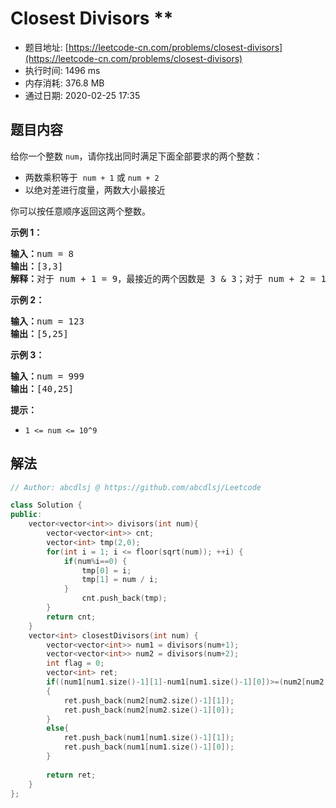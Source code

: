 # Closest Divisors **
- 题目地址: [https://leetcode-cn.com/problems/closest-divisors](https://leetcode-cn.com/problems/closest-divisors)
- 执行时间: 1496 ms
- 内存消耗: 376.8 MB
- 通过日期: 2020-02-25 17:35

## 题目内容
<p>给你一个整数 <code>num</code>，请你找出同时满足下面全部要求的两个整数：</p>

<ul>
	<li>两数乘积等于  <code>num + 1</code> 或 <code>num + 2</code></li>
	<li>以绝对差进行度量，两数大小最接近</li>
</ul>

<p>你可以按任意顺序返回这两个整数。</p>



<p><strong>示例 1：</strong></p>

<pre><strong>输入：</strong>num = 8
<strong>输出：</strong>[3,3]
<strong>解释：</strong>对于 num + 1 = 9，最接近的两个因数是 3 & 3；对于 num + 2 = 10, 最接近的两个因数是 2 & 5，因此返回 3 & 3 。
</pre>

<p><strong>示例 2：</strong></p>

<pre><strong>输入：</strong>num = 123
<strong>输出：</strong>[5,25]
</pre>

<p><strong>示例 3：</strong></p>

<pre><strong>输入：</strong>num = 999
<strong>输出：</strong>[40,25]
</pre>



<p><strong>提示：</strong></p>

<ul>
	<li><code>1 <= num <= 10^9</code></li>
</ul>


## 解法
```cpp
// Author: abcdlsj @ https://github.com/abcdlsj/Leetcode

class Solution {
public:
    vector<vector<int>> divisors(int num){
        vector<vector<int>> cnt;
        vector<int> tmp(2,0);
        for(int i = 1; i <= floor(sqrt(num)); ++i) {
            if(num%i==0) {
                tmp[0] = i;
                tmp[1] = num / i;
            }
                cnt.push_back(tmp);
        }
        return cnt;
    }
    vector<int> closestDivisors(int num) {
        vector<vector<int>> num1 = divisors(num+1);
        vector<vector<int>> num2 = divisors(num+2);
        int flag = 0;
        vector<int> ret;
        if((num1[num1.size()-1][1]-num1[num1.size()-1][0])>=(num2[num2.size()-1][1]-num2[num2.size()-1][0]))
        {
            ret.push_back(num2[num2.size()-1][1]);
            ret.push_back(num2[num2.size()-1][0]);
        }
        else{
            ret.push_back(num1[num1.size()-1][1]);
            ret.push_back(num1[num1.size()-1][0]); 
        }
 
        return ret;
    }   
};

```